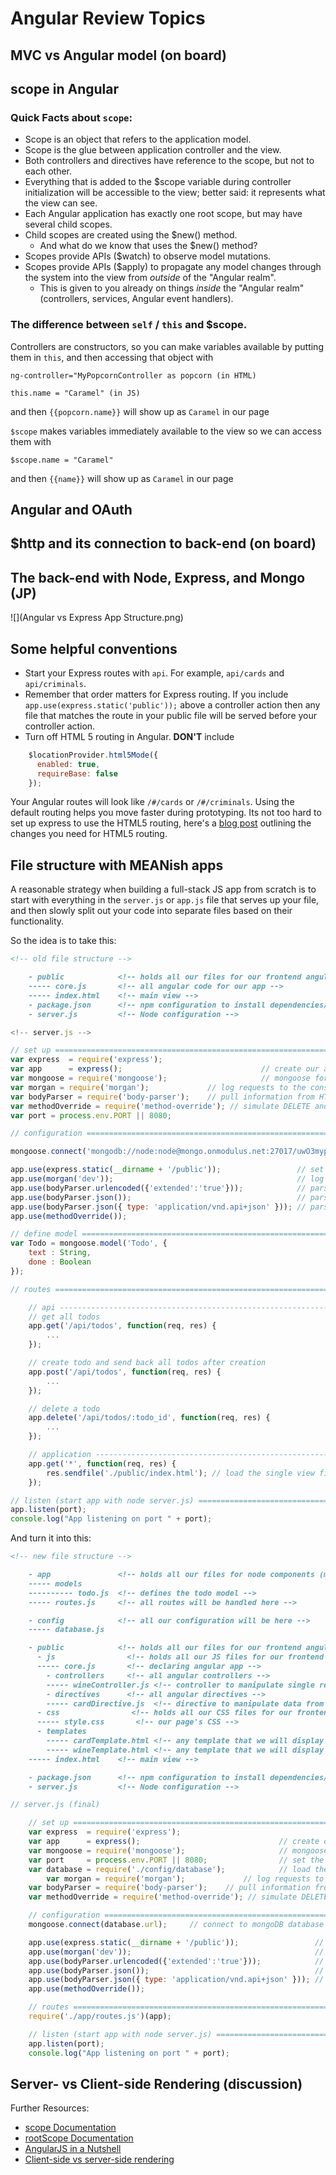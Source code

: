 # Angular Review Topics

## MVC vs Angular model (on board)

## scope in Angular

### Quick Facts about `scope`:

- Scope is an object that refers to the application model.
- Scope is the glue between application controller and the view.
- Both controllers and directives have reference to the scope, but not to each other.
- Everything that is added to the $scope variable during controller initialization will be accessible to the view; better said: it represents what the view can see.
- Each Angular application has exactly one root scope, but may have several child scopes.
- Child scopes are created using the $new() method.
    - And what do we know that uses the $new() method?
- Scopes provide APIs ($watch) to observe model mutations.
- Scopes provide APIs ($apply) to propagate any model changes through the system into the view from *outside* of the "Angular realm".
    - This is given to you already on things *inside* the "Angular realm" (controllers, services, Angular event handlers).

### The difference between `self` / `this` and $scope.
    
Controllers are constructors, so you can make variables available by putting them in `this`, and then accessing that object with 
    
    ng-controller="MyPopcornController as popcorn (in HTML)
        
    this.name = "Caramel" (in JS)
        
and then ```{{popcorn.name}}``` will show up as ```Caramel``` in our page
    
```$scope``` makes variables immediately available to the view so we can access them with
    
    $scope.name = "Caramel"
        
and then ```{{name}}``` will show up as ```Caramel``` in our page

## Angular and OAuth

## $http and its connection to back-end (on board)

## The back-end with Node, Express, and Mongo (JP)

![](Angular vs Express App Structure.png)

## Some helpful conventions

* Start your Express routes with ``api``. For example, ``api/cards`` and ``api/criminals``.
* Remember that order matters for Express routing. If you include ``app.use(express.static('public'));``
above a controller action then any file that matches the route in your public file will be served before 
your controller action.
* Turn off HTML 5 routing in Angular. **DON'T** include 
```js
    $locationProvider.html5Mode({
      enabled: true,
      requireBase: false
    });
```
Your Angular routes will look like ``/#/cards`` or ``/#/criminals``. Using the default routing helps you move faster during prototyping. Its not too hard to set up express to use the HTML5 routing, here's a [blog post](http://www.seankenny.me/blog/2013/08/05/angularjs-in-html5-mode-with-expressjs/) outlining the changes you need for HTML5 routing. 

## File structure with MEANish apps

A reasonable strategy when building a full-stack JS app from scratch is to start with everything in the `server.js` or `app.js` file that serves up your file, and then slowly split out your code into separate files based on their functionality.

So the idea is to take this:

```markdown
<!-- old file structure -->

    - public            <!-- holds all our files for our frontend angular application -->
    ----- core.js       <!-- all angular code for our app -->
    ----- index.html    <!-- main view -->
    - package.json      <!-- npm configuration to install dependencies/modules -->
    - server.js         <!-- Node configuration -->
```

```javascript
<!-- server.js -->

// set up ======================================================================
var express  = require('express');
var app      = express();                               // create our app w/ express
var mongoose = require('mongoose');                     // mongoose for mongodb
var morgan = require('morgan');             // log requests to the console (express4)
var bodyParser = require('body-parser');    // pull information from HTML POST (express4)
var methodOverride = require('method-override'); // simulate DELETE and PUT (express4)
var port = process.env.PORT || 8080;

// configuration ===============================================================

mongoose.connect('mongodb://node:node@mongo.onmodulus.net:27017/uwO3mypu');     // connect to mongoDB database on modulus.io

app.use(express.static(__dirname + '/public'));                 // set the static files location /public/img will be /img for users
app.use(morgan('dev'));                                         // log every request to the console
app.use(bodyParser.urlencoded({'extended':'true'}));            // parse application/x-www-form-urlencoded
app.use(bodyParser.json());                                     // parse application/json
app.use(bodyParser.json({ type: 'application/vnd.api+json' })); // parse application/vnd.api+json as json
app.use(methodOverride());

// define model ================================================================
var Todo = mongoose.model('Todo', {
    text : String,
    done : Boolean
});

// routes ======================================================================

    // api ---------------------------------------------------------------------
    // get all todos
    app.get('/api/todos', function(req, res) {
        ...
    });

    // create todo and send back all todos after creation
    app.post('/api/todos', function(req, res) {
        ...
    });

    // delete a todo
    app.delete('/api/todos/:todo_id', function(req, res) {
        ...
    });

    // application -------------------------------------------------------------
    app.get('*', function(req, res) {
        res.sendfile('./public/index.html'); // load the single view file (angular will handle the page changes on the front-end)
    });

// listen (start app with node server.js) ======================================
app.listen(port);
console.log("App listening on port " + port);
```

And turn it into this:

```markdown
<!-- new file structure -->

    - app               <!-- holds all our files for node components (models, routes) -->
    ----- models
    ---------- todo.js  <!-- defines the todo model -->
    ----- routes.js     <!-- all routes will be handled here -->

    - config            <!-- all our configuration will be here -->
    ----- database.js

    - public            <!-- holds all our files for our frontend angular application -->
      - js                <!-- holds all our JS files for our frontend angular application -->
      ----- core.js       <!-- declaring angular app -->
        - controllers     <!-- all angular controllers -->
        ----- wineController.js <!-- controller to manipulate single resource -->
        - directives      <!-- all angular directives -->
        ----- cardDirective.js  <!-- directive to manipulate data from single tag name or attribute-->
      - css                <!-- holds all our CSS files for our frontend angular application -->
      ----- style.css       <!-- our page's CSS -->  
      - templates
        ----- cardTemplate.html <!-- any template that we will display with ng-route, directives, etc. -->
        ----- wineTemplate.html <!-- any template that we will display with ng-route, directives, etc. -->
    ----- index.html    <!-- main view -->

    - package.json      <!-- npm configuration to install dependencies/modules -->
    - server.js         <!-- Node configuration -->
```

```javascript
// server.js (final)

    // set up ======================================================================
    var express  = require('express');
    var app      = express();                               // create our app w/ express
    var mongoose = require('mongoose');                     // mongoose for mongodb
    var port     = process.env.PORT || 8080;                // set the port
    var database = require('./config/database');            // load the database config
        var morgan = require('morgan');             // log requests to the console (express4)
    var bodyParser = require('body-parser');    // pull information from HTML POST (express4)
    var methodOverride = require('method-override'); // simulate DELETE and PUT (express4)

    // configuration ===============================================================
    mongoose.connect(database.url);     // connect to mongoDB database on modulus.io

    app.use(express.static(__dirname + '/public'));                 // set the static files location /public/img will be /img for users
    app.use(morgan('dev'));                                         // log every request to the console
    app.use(bodyParser.urlencoded({'extended':'true'}));            // parse application/x-www-form-urlencoded
    app.use(bodyParser.json());                                     // parse application/json
    app.use(bodyParser.json({ type: 'application/vnd.api+json' })); // parse application/vnd.api+json as json
    app.use(methodOverride());

    // routes ======================================================================
    require('./app/routes.js')(app);

    // listen (start app with node server.js) ======================================
    app.listen(port);
    console.log("App listening on port " + port);
```

## Server- vs Client-side Rendering (discussion)

Further Resources: 
- [scope Documentation](https://docs.angularjs.org/guide/scope)
- [rootScope Documentation](https://docs.angularjs.org/api/ng/type/$rootScope.Scope)
- [AngularJS in a Nutshell](https://blog.informatech.cr/2014/04/15/jsapps-101-angular-js/)
- [Client-side vs server-side rendering](http://techbeacon.com/understanding-front-end-vs-back-end-performance-metrics-mobile-apps)
